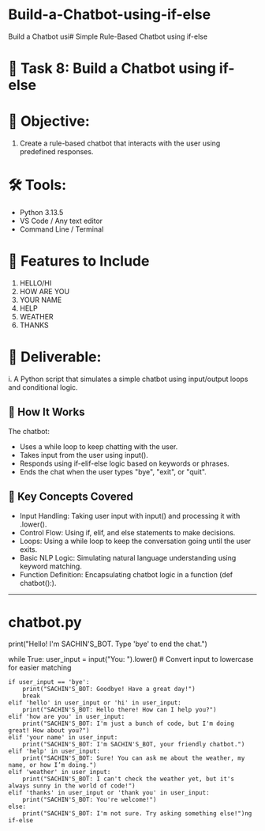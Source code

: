 # Build-a-Chatbot-using-if-else
Build a Chatbot usi# Simple Rule-Based Chatbot using if-else

# 🧠 Task 8: Build a Chatbot using if-else
# 🎯 Objective:
1. Create a rule-based chatbot that interacts with the user using predefined responses.

# 🛠 Tools:
- Python 3.13.5
- VS Code / Any text editor
- Command Line / Terminal

# 🧠 Features to Include
1. HELLO/HI
2. HOW ARE YOU
3. YOUR NAME
4. HELP
5. WEATHER
6. THANKS

# 📄 Deliverable:
i. A Python script that simulates a simple chatbot using input/output loops and conditional logic.

## 🚀 How It Works

The chatbot:
- Uses a while loop to keep chatting with the user.
- Takes input from the user using input().
- Responds using if-elif-else logic based on keywords or phrases.
- Ends the chat when the user types "bye", "exit", or "quit".

## 🧠 Key Concepts Covered

- Input Handling: Taking user input with input() and processing it with .lower().
- Control Flow: Using if, elif, and else statements to make decisions.
- Loops: Using a while loop to keep the conversation going until the user exits.
- Basic NLP Logic: Simulating natural language understanding using keyword matching.
- Function Definition: Encapsulating chatbot logic in a function (def chatbot():).

---



# chatbot.py 

print("Hello! I'm SACHIN'S_BOT. Type 'bye' to end the chat.")

while True:
    user_input = input("You: ").lower()  # Convert input to lowercase for easier matching

    if user_input == 'bye':
        print("SACHIN'S_BOT: Goodbye! Have a great day!")
        break
    elif 'hello' in user_input or 'hi' in user_input:
        print("SACHIN'S_BOT: Hello there! How can I help you?")
    elif 'how are you' in user_input:
        print("SACHIN'S_BOT: I'm just a bunch of code, but I'm doing great! How about you?")
    elif 'your name' in user_input:
        print("SACHIN'S_BOT: I'm SACHIN'S_BOT, your friendly chatbot.")
    elif 'help' in user_input:
        print("SACHIN'S_BOT: Sure! You can ask me about the weather, my name, or how I’m doing.")
    elif 'weather' in user_input:
        print("SACHIN'S_BOT: I can't check the weather yet, but it's always sunny in the world of code!")
    elif 'thanks' in user_input or 'thank you' in user_input:
        print("SACHIN'S_BOT: You're welcome!")
    else:
        print("SACHIN'S_BOT: I'm not sure. Try asking something else!")ng if-else

